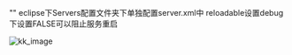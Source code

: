 

"<Context docBase="tqcs-service" path="/tqcs-service" reloadable="false" source="org.eclipse.jst.jee.server:tqcs-service"/></Host>"
eclipse下Servers配置文件夹下单独配置server.xml中 reloadable设置debug下设置FALSE可以阻止服务重启 

![kk_image](https://user-images.githubusercontent.com/49516229/147311130-cc80c25e-54a4-4748-9680-c015ca4da2cf.png)
